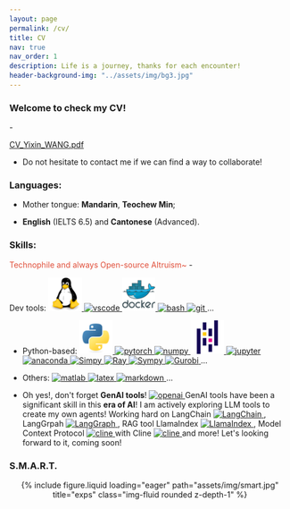 ```yaml
---
layout: page
permalink: /cv/
title: CV
nav: true
nav_order: 1
description: Life is a journey, thanks for each encounter!
header-background-img: "../assets/img/bg3.jpg"
---
```


<h3 align="left">Welcome to check my CV!</h3>
- <p align="left">
    <a href="../assets/pdf/CV_Yixin_WANG.pdf" rel="noreferrer" title="View CV_Yixin_WANG.pdf" >
        <i class="fas fa-file-pdf fa-3x" style="color: #E04E39;"></i> CV_Yixin_WANG.pdf
    </a></p>

- Do not hesitate to contact me if we can find a way to collaborate!

<!-- <h3 align="left">Education:</h3>

- **M.Sc.** in **Management Science and Engineering** (MSE), [College of Management](http://cm.szu.edu.cn/), [Shenzhen University (SZU)](https://en.szu.edu.cn/), 2020-2023, supervised by [Prof. Hong Wang](https://cm.szu.edu.cn/Faculty/Management_Science/WANG_Hong.htm) in [Intelligent Management & Cross Innovation Team](https://mp.weixin.qq.com/s/wvfn8Upxj9f22lMPOzTy2w) led by [Prof. Ben Niu](https://cm.szu.edu.cn/Faculty/Management_Science/NIU_Ben.htm).;
- **B.Sc.** in **Industrial Engineering** (IE), [School of Mechanical Engineering](https://jxx.dgut.edu.cn/), [Dongguan University of Technology (DGUT)](https://www.dgut.edu.cn/), 2016-2020. -->

<h3 align="left">Languages:</h3>

- Mother tongue: **Mandarin**, **Teochew Min**;

- **English** (IELTS 6.5) and **Cantonese** (Advanced).

<h3 align="left">Skills:</h3> <span style="color: #E04E39;">Technophile and always Open-source Altruism~</span>
- <p align="left"> Dev tools: 
    <!-- Linux -->
    <a href="https://www.linux.org/" target="_blank" rel="noreferrer"> <img src="https://raw.githubusercontent.com/devicons/devicon/master/icons/linux/linux-original.svg" alt="linux" width="60" height="60"/> </a>
    <!-- VS Code -->
    <a href="https://code.visualstudio.com/" target="_blank" rel="noreferrer"> <img src="https://cdn.jsdelivr.net/gh/devicons/devicon@latest/icons/vscode/vscode-original.svg" alt="vscode" width="50" height="50"/> </a>
    <!-- Docker -->
    <a href="https://www.docker.com/" target="_blank" rel="noreferrer"> <img src="https://raw.githubusercontent.com/devicons/devicon/master/icons/docker/docker-original-wordmark.svg" alt="docker" width="60" height="60"/> </a>
    <!-- Bash -->
    <a href="https://www.gnu.org/software/bash/" target="_blank" rel="noreferrer"> <img src="https://www.vectorlogo.zone/logos/gnu_bash/gnu_bash-icon.svg" alt="bash" width="60" height="60"/> </a>
    <!-- Git -->
    <a href="https://git-scm.com/" target="_blank" rel="noreferrer"> <img src="https://cdn.jsdelivr.net/gh/devicons/devicon@latest/icons/git/git-original.svg" alt="git" width="60" height="60"/> </a>... 
    </p>

- <p align="left">Python-based:
      <!-- Python -->
      <a href="https://www.python.org" target="_blank" rel="noreferrer"> <img src="https://raw.githubusercontent.com/devicons/devicon/master/icons/python/python-original.svg" alt="python" width="60" height="60"/> </a>
      <!-- PyTorch -->
      <a href="https://pytorch.org/" target="_blank" rel="noreferrer"> <img src="https://cdn.jsdelivr.net/gh/devicons/devicon@latest/icons/pytorch/pytorch-original.svg" alt="pytorch" width="50" height="50"/> </a>
      <!-- NumPy -->
      <a href="https://numpy.org/" target="_blank" rel="noreferrer"> <img src="https://cdn.jsdelivr.net/gh/devicons/devicon@latest/icons/numpy/numpy-original.svg" alt="numpy" width="50" height="50"/> </a>
      <!-- Pandas -->
      <a href="https://pandas.pydata.org/" target="_blank" rel="noreferrer"> <img src="https://raw.githubusercontent.com/devicons/devicon/2ae2a900d2f041da66e950e4d48052658d850630/icons/pandas/pandas-original.svg" alt="pandas" width="60" height="60"/> </a>
      <!-- Jupyter -->
      <a href="https://jupyter.org/" target="_blank" rel="noreferrer"> <img src="https://cdn.jsdelivr.net/gh/devicons/devicon@latest/icons/jupyter/jupyter-original-wordmark.svg" alt="jupyter" width="60" height="60"/> </a>
      <!-- Anaconda -->
      <a href="https://www.anaconda.com/" target="_blank" rel="noreferrer"> <img src="https://cdn.jsdelivr.net/gh/devicons/devicon@latest/icons/anaconda/anaconda-original.svg" alt="anaconda" width="50" height="50"/> </a>
      <!-- SimPy -->
      <a href="https://simpy.readthedocs.io/en/latest/index.html" target="_blank" rel="noreferrer"> <img src="https://gitlab.com/uploads/-/system/project/avatar/14047682/simpy-logo-quad.png" alt="Simpy" width="60" height="60"/> </a>
      <!-- Ray -->
      <a href="https://ray.io/" target="_blank" rel="noreferrer"> <img src="https://avatars.githubusercontent.com/u/22125274?s=200&v=4" alt="Ray" width="60" height="60"/> </a>
      <!-- SymPy -->
      <a href="https://www.sympy.org/" target="_blank" rel="noreferrer"> <img src="https://www.sympy.org/static/images/logo.png" alt="Sympy" width="50" height="50"/> </a>
      <!-- Gurobi -->
      <a href="https://www.gurobi.com/" target="_blank" rel="noreferrer"> <img src="https://cdn.gurobi.com/wp-content/uploads/GurobiLogo_Black-1-1-1.svg" alt=Gurobi width="90" height="90"/> </a>...
  </p>

- <p align="left"> Others:
      <!-- Matlab -->
      <a href="https://www.mathworks.com/" target="_blank" rel="noreferrer"> <img src="https://upload.wikimedia.org/wikipedia/commons/2/21/Matlab_Logo.png" alt="matlab" width="50" height="50"/> </a>
      <!-- LaTeX -->
      <a href="https://www.latex-project.org/" target="_blank" rel="noreferrer"> <img src="https://cdn.jsdelivr.net/gh/devicons/devicon@latest/icons/latex/latex-original.svg" alt="latex" width="60" height="60"/> </a>
      <!-- Markdown -->
      <a href="https://daringfireball.net/projects/markdown/" target="_blank" rel="noreferrer"> <img src="https://upload.wikimedia.org/wikipedia/commons/4/48/Markdown-mark.svg" alt="markdown" width="50" height="50"/> </a>...
  </p>

<!-- GenAI -->

- Oh yes!, don't forget **GenAI tools**! <a href="https://openai.com/" target="_blank" rel="noreferrer"> <img src="https://upload.wikimedia.org/wikipedia/commons/thumb/e/ef/ChatGPT-Logo.svg/1920px-ChatGPT-Logo.svg.png" alt="openai" width="40" height="40"/> </a> GenAI tools have been a significant skill in this **era of AI**! I am actively exploring LLM tools to create my own agents! Working hard on LangChain <a href="https://python.langchain.com/docs/introduction/" target="_blank" rel="noreferrer"> <img src="https://registry.npmmirror.com/@lobehub/icons-static-png/latest/files/light/langchain-color.png" alt="LangChain" width="50" height="50"/> </a>, LangGrpah <a href="https://langchain-ai.github.io/langgraph/tutorials/introduction/" target="_blank" rel="noreferrer"> <img src="https://registry.npmmirror.com/@lobehub/icons-static-png/latest/files/light/langgraph-color.png" alt="LangGraph" width="50" height="50" /> </a>, RAG tool LlamaIndex <a href="https://www.llamaindex.ai/" target="_blank" rel="noreferrer"> <img src="https://registry.npmmirror.com/@lobehub/icons-static-png/1.38.0/files/light/llamaindex-color.png" alt="LlamaIndex" width="35" height="35"/> </a>, Model Context Protocol <a href="https://docs.anthropic.com/en/docs/agents-and-tools/mcp" target="_blank" rel="noreferrer"> <img src="https://registry.npmmirror.com/@lobehub/icons-static-png/latest/files/light/mcp.png" alt="cline" width="40" height="40"/> </a> with Cline <a href="https://cline.bot/" target="_blank" rel="noreferrer"> <img src="https://registry.npmmirror.com/@lobehub/icons-static-png/latest/files/light/cline.png" alt="cline" width="35" height="35"/> </a> and more! Let's looking forward to it, coming soon!

<h3 align="left">S.M.A.R.T.</h3>
<div class="row">
    <div class="col-sm-2 mt-md-0"></div>
    <div class="col-sm-8 mt-md-0" style="text-align: center;">
        <div style="margin: auto;">
            {% include figure.liquid loading="eager" path="assets/img/smart.jpg" title="exps" class="img-fluid rounded z-depth-1" %}
        </div>
    </div>
    <div class="col-sm-2 mt-md-0"></div>
</div>
